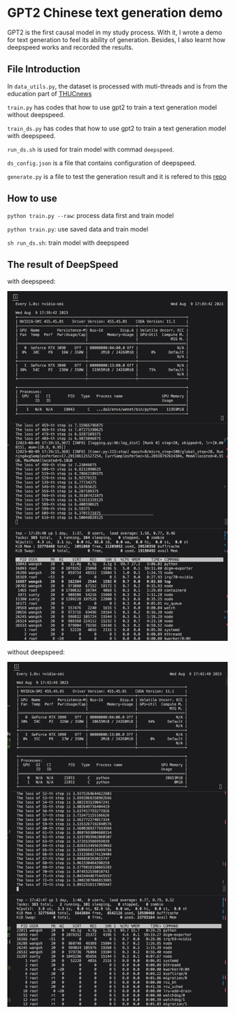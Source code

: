 # GPT2 Chinese text generation demo

GPT2 is the first causal model in my study process. With it, I wrote a demo for text generation to feel its ability of generation. Besides, I also learnt how deepspeed works and recorded the results.

## File Introduction

In `data_utils.py`, the dataset is processed with muti-threads and is from the education part of [THUCnews](http://thuctc.thunlp.org/#%E8%8E%B7%E5%8F%96%E9%93%BE%E6%8E%A5)

 `train.py` has codes that how to use gpt2 to train a text generation model without deepspeed.

`train_ds.py` has codes that how to use gpt2 to train a text generation model with deepspeed.

`run_ds.sh` is used for train model with commad `deepspeed`.

`ds_config.json` is a file that contains configuration of deepspeed.

`generate.py` is a file to test the generation result and it is refered to this [repo](https://github.com/Morizeyao/GPT2-Chinese/tree/old_gpt_2_chinese_before_2021_4_22) 

## How to use

`python train.py --raw`: process data first and train model

`python train.py`: use saved data and train model

`sh run_ds.sh`: train model with deepspeed

## The result of DeepSpeed

with deepspeed: 

![with deepspeed](https://github.com/lancorrect/GPT2-Chinese-text-generation/blob/main/with%20deepspeed.jpeg)

without deepspeed:

![without deepspeed](https://github.com/lancorrect/GPT2-Chinese-text-generation/blob/main/without%20deepspeed.jpeg)